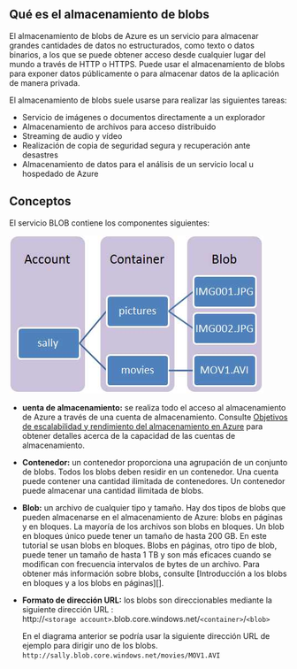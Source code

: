 ## <a name="what-is"> </a>Qué es el almacenamiento de blobs

El almacenamiento de blobs de Azure es un servicio para almacenar grandes cantidades de datos no estructurados, como texto o datos binarios, a los que se puede obtener acceso desde cualquier lugar del mundo a través de HTTP o HTTPS. Puede usar el almacenamiento de blobs para exponer datos públicamente o para almacenar datos de la aplicación de manera privada.

El almacenamiento de blobs suele usarse para realizar las siguientes tareas:

-   Servicio de imágenes o documentos directamente a un explorador
-   Almacenamiento de archivos para acceso distribuido
-   Streaming de audio y vídeo
-   Realización de copia de seguridad segura y recuperación ante desastres
-   Almacenamiento de datos para el análisis de un servicio local u hospedado de Azure
    

## <a name="concepts"> </a>Conceptos

El servicio BLOB contiene los componentes siguientes:

![Blob1][Blob1]

-   **uenta de almacenamiento:** se realiza todo el acceso al almacenamiento de Azure
    a través de una cuenta de almacenamiento. Consulte [Objetivos de escalabilidad y rendimiento del almacenamiento en Azure](http://msdn.microsoft.com/es-es/library/dn249410.aspx) para obtener detalles acerca de la capacidad de las cuentas de almacenamiento.

-   **Contenedor:** un contenedor proporciona una agrupación de un conjunto de blobs.
    Todos los blobs deben residir en un contenedor. Una cuenta puede contener una
    cantidad ilimitada de contenedores. Un contenedor puede almacenar una
    cantidad ilimitada de blobs.

-   **Blob:** un archivo de cualquier tipo y tamaño. Hay dos tipos de blobs
    que pueden almacenarse en el almacenamiento de Azure: blobs en páginas y en bloques.
    La mayoría de los archivos son blobs en bloques. Un blob en bloques único puede tener
    un tamaño de hasta 200 GB. En este tutorial se usan blobs en bloques. Blobs en páginas, otro tipo de blob,
     puede tener un tamaño de hasta 1 TB y son más eficaces cuando se modifican con frecuencia intervalos
    de bytes de un archivo. Para obtener más información
    sobre blobs, consulte [Introducción a los blobs en bloques y a los blobs en páginas][].

-   **Formato de dirección URL:** los blobs son direccionables mediante la siguiente dirección URL
    :   
    http://`<storage
    account>`.blob.core.windows.net/`<container>`/`<blob>`  
      
    En el diagrama anterior se podría usar la siguiente dirección URL de ejemplo para dirigir
    uno de los blobs.  
    `http://sally.blob.core.windows.net/movies/MOV1.AVI`


[Blob1]: ./media/howto-blob-storage/blob1.jpg

<!--HONumber=41-->
